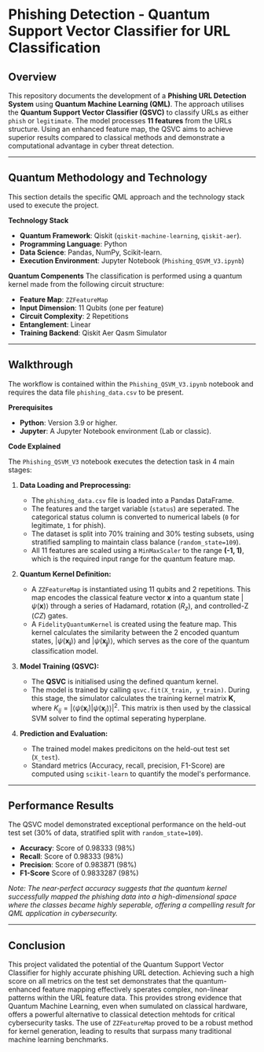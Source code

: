 # Phishing Detection - Quantum Support Vector Classifier for URL Classification
## Overview
This repository documents the development of a **Phishing URL Detection System** using **Quantum Machine Learning (QML)**. The approach utilises the **Quantum Support Vector Classifier (QSVC)** to classify URLs as either `phish` or `legitimate`.
The model processes **11 features** from the URLs structure. Using an enhanced feature map, the QSVC aims to achieve superior results compared to classical methods and demonstrate a computational advantage in cyber threat detection.
***
## Quantum Methodology and Technology
This section details the specific QML approach and the technology stack used to execute the project.

**Technology Stack**
* **Quantum Framework**: Qiskit (`qiskit-machine-learning`, `qiskit-aer`).
* **Programming Language**: Python
* **Data Science**: Pandas, NumPy, Scikit-learn.
* **Execution Environment**: Jupyter Notebook (`Phishing_QSVM_V3.ipynb`)

**Quantum Compenents**
The classification is performed using a quantum kernel made from the following circuit structure:
* **Feature Map**: `ZZFeatureMap`
* **Input Dimension**: 11 Qubits (one per feature)
* **Circuit Complexity**: 2 Repetitions
* **Entanglement**: Linear
* **Training Backend**: Qiskit Aer Qasm Simulator
***
## Walkthrough
The workflow is contained within the `Phishing_QSVM_V3.ipynb` notebook and requires the data file `phishing_data.csv` to be present.

**Prerequisites**
* **Python**: Version 3.9 or higher.
* **Jupyter**: A Jupyter Notebook environment (Lab or classic).

**Code Explained**

The `Phishing_QSVM_V3` notebook executes the detection task in 4 main stages:
1. **Data Loading and Preprocessing:**
   * The `phishing_data.csv` file is loaded into a Pandas DataFrame.
   * The features and the target variable (`status`) are seperated. The categorical status column is converted to numerical labels (`0` for legitimate, `1` for phish).
   * The dataset is split into 70% training and 30% testing subsets, using stratified sampling to maintain class balance (`random_state=109`).
   * All 11 features are scaled using a `MinMaxScaler` to the range **(-1, 1)**, which is the required input range for the quantum feature map.

2. **Quantum Kernel Definition:**
   * A `ZZFeatureMap` is instantiated using 11 qubits and 2 repetitions. This map encodes the classical feature vector $\mathbf{x}$ into a quantum state $|\psi(\mathbf{x})\rangle$ through a series of Hadamard, rotation ($R_z$​), and controlled-Z ($CZ$) gates.
   * A `FidelityQuantumKernel` is created using the feature map. This kernel calculates the similarity between the 2 encoded quantum states, $|\psi(\mathbf{x_i})\rangle$ and $|\psi(\mathbf{x_j})\rangle$, which serves as the core of the quantum classification model.

3. **Model Training (QSVC):**
   * The **QSVC** is initialised using the defined quantum kernel.
   * The model is trained by calling `qsvc.fit(X_train, y_train)`. During this stage, the simulator calculates the training kernel matrix $\mathbf{K}$, where $K_{ij} = |\langle\psi(\mathbf{x}_i)|\psi(\mathbf{x}_j)\rangle|^2$. This matrix is then used by the classical SVM solver to find the optimal seperating hyperplane.

4. **Prediction and Evaluation:**
   * The trained model makes predicitons on the held-out test set (`X_test`).
   * Standard metrics (Accuracy, recall, precision, F1-Score) are computed using `scikit-learn` to quantify the model's performance.
***
## Performance Results
The QSVC model demonstrated exceptional performance on the held-out test set (30% of data, stratified split with `random_state=109`).
* **Accuracy**: Score of 0.98333 (98%)
* **Recall**: Score of 0.98333 (98%)
* **Precision**: Score of 0.983871 (98%)
* **F1-Score** Score of 0.9833287 (98%)

*Note: The near-perfect accuracy suggests that the quantum kernel successfully mapped the phishing data into a high-dimensional space where the classes became highly seperable, offering a compelling result for QML application in cybersecurity.*
***
## Conclusion
This project validated the potential of the Quantum Support Vector Classifier for highly accurate phishing URL detection. Achieving such a high score on all metrics on the test set demonstrates that the quantum-enhanced feature mapping effectively sperates complex, non-linear patterns within the URL feature data. This provides strong evidence that Quantum Machine Learning, even when sumulated on classical hardware, offers a powerful alternative to classical detection mehtods for critical cybersecurity tasks. The use of `ZZFeatureMap` proved to be a robust method for kernel generation, leading to results that surpass many traditional machine learning benchmarks.
